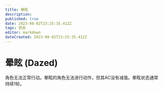 ```yaml
---
title: 晕眩
description: 
published: true
date: 2023-08-02T23:25:35.412Z
tags: 状态
editor: markdown
dateCreated: 2023-08-02T23:25:35.412Z
---
```


# 晕眩 (Dazed)
角色无法正常行动。晕眩的角色无法进行动作，但其AC没有减值。晕眩状态通常持续1轮。